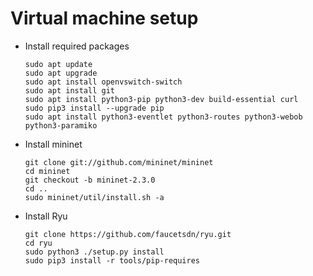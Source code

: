 # Virtual machine setup

- Install required packages
  ```
  sudo apt update
  sudo apt upgrade
  sudo apt install openvswitch-switch
  sudo apt install git
  sudo apt install python3-pip python3-dev build-essential curl
  sudo pip3 install --upgrade pip
  sudo apt install python3-eventlet python3-routes python3-webob python3-paramiko
  ```

- Install mininet
  ```
  git clone git://github.com/mininet/mininet
  cd mininet
  git checkout -b mininet-2.3.0
  cd ..
  sudo mininet/util/install.sh -a
  ```

- Install Ryu
  ```
  git clone https://github.com/faucetsdn/ryu.git
  cd ryu
  sudo python3 ./setup.py install
  sudo pip3 install -r tools/pip-requires
  ```
